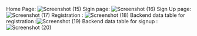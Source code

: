 Home Page: ![Screenshot (15)](https://github.com/user-attachments/assets/2073fd0e-07e6-4f25-b683-683cd9d91dfd)
Sigin page: ![Screenshot (16)](https://github.com/user-attachments/assets/623dc815-a533-4575-98ba-4cb9a285cb57)
Sign Up page: ![Screenshot (17)](https://github.com/user-attachments/assets/c3eae37f-bd83-4de6-922b-8f162518048a)
Registration : ![Screenshot (18)](https://github.com/user-attachments/assets/f7ecccc5-091f-4ada-aa3c-0e9599324746)
Backend data table for registration  :![Screenshot (19)](https://github.com/user-attachments/assets/c8b84133-9315-4556-b7f0-159c900956a7)
Backend data table for signup : ![Screenshot (20)](https://github.com/user-attachments/assets/9747e95c-68ae-465c-bd57-b2f00ed7dbc4)


